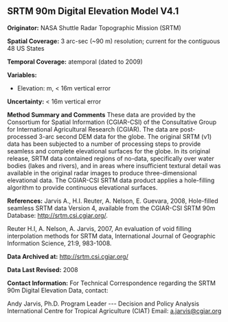 ## SRTM 90m Digital Elevation Model V4.1

**Originator:** NASA Shuttle Radar Topographic Mission (SRTM)

**Spatial Coverage:** 3 arc-sec (~90 m) resolution; current for the contiguous 48 US States

**Temporal Coverage:** atemporal (dated to 2009)

**Variables:** 
* Elevation: m, < 16m vertical error

**Uncertainty:** < 16m vertical error

**Method Summary and Comments** These data are provided by the Consortium for Spatial Information (CGIAR-CSI) of the Consultative Group for International Agricultural Research (CGIAR). The data are post-processed 3-arc second DEM data for the globe. The original SRTM (v1) data has been subjected to a number of processing steps to provide seamless and complete elevational surfaces for the globe. In its original release, SRTM data contained regions of no-data, specifically over water bodies (lakes and rivers), and in areas where insufficient textural detail was available in the original radar images to produce three-dimensional elevational data. The CGIAR-CSI SRTM data product applies a hole-filling algorithm to provide continuous elevational surfaces.


**References:** Jarvis A., H.I. Reuter, A. Nelson, E. Guevara, 2008, Hole-filled seamless SRTM data Version 4, available from the CGIAR-CSI SRTM 90m Database: http://srtm.csi.cgiar.org/.

Reuter  H.I,  A.  Nelson,  A.  Jarvis,  2007,  An  evaluation  of  void  filling interpolation  methods  for  SRTM  data,  International  Journal  of  Geographic Information Science, 21:9, 983-1008.

**Data Archived at:** http://srtm.csi.cgiar.org/

**Data Last Revised:** 2008

**Contact Information:**
For Technical Correspondence regarding the SRTM 90m Digital Elevation Data, contact:

Andy Jarvis, Ph.D.
Program Leader --- Decision and Policy Analysis
International Centre for Tropical Agriculture (CIAT)
Email: [a.jarvis@cgiar.org](mailto:a.jarvis@cgiar.org)
